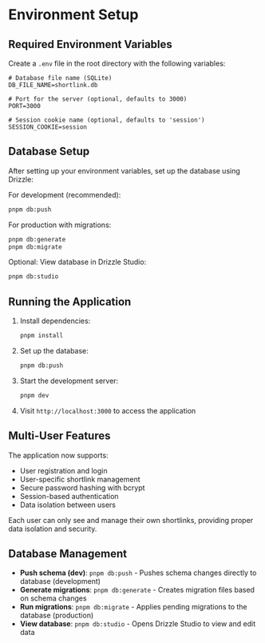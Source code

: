 # Environment Setup

## Required Environment Variables

Create a `.env` file in the root directory with the following variables:

```env
# Database file name (SQLite)
DB_FILE_NAME=shortlink.db

# Port for the server (optional, defaults to 3000)
PORT=3000

# Session cookie name (optional, defaults to 'session')
SESSION_COOKIE=session
```

## Database Setup

After setting up your environment variables, set up the database using Drizzle:

For development (recommended):

```bash
pnpm db:push
```

For production with migrations:

```bash
pnpm db:generate
pnpm db:migrate
```

Optional: View database in Drizzle Studio:

```bash
pnpm db:studio
```

## Running the Application

1. Install dependencies:

   ```bash
   pnpm install
   ```

2. Set up the database:

   ```bash
   pnpm db:push
   ```

3. Start the development server:

   ```bash
   pnpm dev
   ```

4. Visit `http://localhost:3000` to access the application

## Multi-User Features

The application now supports:

- User registration and login
- User-specific shortlink management
- Secure password hashing with bcrypt
- Session-based authentication
- Data isolation between users

Each user can only see and manage their own shortlinks, providing proper data isolation and security.

## Database Management

- **Push schema (dev)**: `pnpm db:push` - Pushes schema changes directly to database (development)
- **Generate migrations**: `pnpm db:generate` - Creates migration files based on schema changes
- **Run migrations**: `pnpm db:migrate` - Applies pending migrations to the database (production)
- **View database**: `pnpm db:studio` - Opens Drizzle Studio to view and edit data
